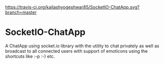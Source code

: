 https://travis-ci.org/kailashyogeshwar85/SocketIO-ChatApp.svg?branch=master
# SocketIO-ChatApp
A ChatApp using socket.io library with the utility to chat privately as well as broadcast to all connected users with support of emoticons using the shortcuts like :-p :-) etc.
